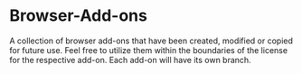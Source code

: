 Browser-Add-ons
===============

A collection of browser add-ons that have been created, modified or copied for future use.  Feel free to utilize them within the boundaries of the license for the respective add-on.  Each add-on will have its own branch. 
